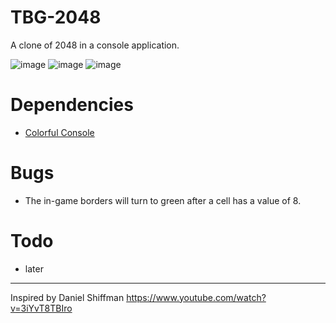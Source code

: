 # TBG-2048
A clone of 2048 in a console application.

![image](https://github.com/annahri/TBG-2048/raw/master/ss1.png)
![image](https://github.com/annahri/TBG-2048/raw/master/ss3.png)
![image](https://github.com/annahri/TBG-2048/raw/master/ss2.png)

# Dependencies
* [Colorful Console](https://github.com/tomakita/Colorful.Console)

# Bugs
* The in-game borders will turn to green after a cell has a value of 8.

# Todo
* later



---
Inspired by Daniel Shiffman
https://www.youtube.com/watch?v=3iYvT8TBIro

